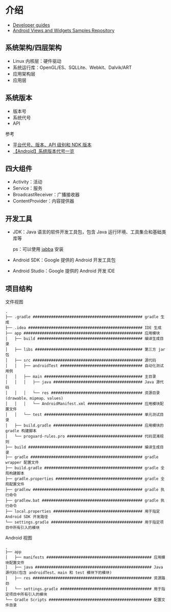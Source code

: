 # 介绍

- [Developer guides](https://developer.android.com/guide)
- [Android Views and Widgets Samples Repository](git@github.com:android/views-widgets-samples.git)

## 系统架构/四层架构

- Linux 内核层：硬件驱动
- 系统运行库：OpenGL/ES、SQLLite、Webkit、Dalvik/ART
- 应用架构层
- 应用层

## 系统版本

- 版本号
- 系统代号
- API

参考 

- [平台代号、版本、API 级别和 NDK 版本](https://source.android.google.cn/setup/start/build-numbers?hl=zh-cn#platform-code-names-versions-api-levels-and-ndk-releases)
- [【Android】系统版本代号一览](https://segmentfault.com/a/1190000039868272)

## 四大组件

- Activity：活动
- Service：服务
- BroadcastReceiver：广播接收器
- ContentProvider：内容提供器

## 开发工具

- JDK：Java 语言的软件开发工具包，包含 Java 运行环境、工具集合和基础类库等

    ps：可以使用 [jabba](https://github.com/shyiko/jabba) 安装

- Android SDK：Google 提供的 Android 开发工具包
- Android Studio：Google 提供的 Android 开发 IDE

## 项目结构

文件视图

```
.
├── .gradle ################################################ gradle 生成
├── .idea ################################################## IDE 生成
├── app #################################################### 应用模块
│   ├── build ############################################## 编译生成目录
│   ├── libs ############################################### 第三方 jar 包
│   ├── src ################################################ 源代码
│   │   ├── androidTest #################################### 自动化测试用例
│   │   ├── main ########################################### 主目录
│   │   │   ├── java ####################################### Java 源代码
│   │   │   └── res ######################################## 资源目录(drawable、mipmap、values)
│   │   │   └── AndroidManifest.xml ######################## 应用模块配置文件
│   │   └── test ########################################### 单元测试目录
│   ├── build.gradle ####################################### 应用模块的 gradle 构建脚本
│   └── proguard-rules.pro ################################# 代码混淆规则
├── build ################################################## 编译生成目录
├── gradle ################################################# gradle wrapper 配置文件
├── build.gradle ########################################### gradle 全局构建脚本
├── gradle.properties ###################################### gradle 全局配置文件
├── gradlew ################################################ gradle 执行命令
├── gradlew.bat ############################################ gradle 执行命令
├── local.properties ####################################### 用于指定 Android SDK 开发路径
└── settings.gradle ######################################## 用于指定项目中所有引入的模块
```

Android 视图

```
.
├── app
│   ├── manifests ############################################## 应用模块配置文件
│   ├── java ################################################### Java 源代码(包含 androidTest、main 和 test 模块下的模块)
│   ├── res #################################################### 资源路劲
│   └── settings.gradle ######################################## 用于指定项目中所有引入的模块
└── Gradle Scripts ############################################# 配置文件目录
```
